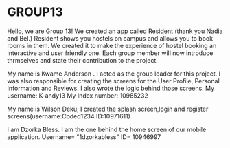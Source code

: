 # GROUP13
Hello, we are Group 13!
We created an app called Resident (thank you Nadia and Bel.)
Resident shows you hostels on campus and allows you to book rooms in them.
We created it to make the experience of hostel booking an interactive and user friendly one.
Each group member will now introduce thrmselves and state their contribution to the project. 

My name is Kwame Anderson . I acted as the group leader for this project.
I was also responsible for creating the screens for
the User Profile, Personal Information and Reviews. I also wrote the logic behind those screens.
My username: K-andy13
My Index number: 10985232

My name is Wilson Deku, I created the splash screen,login and 
register screens(username:Coded1234
ID:10971611)

I am Dzorka Bless. I am the one behind the home screen of our mobile application. 
Username= "1dzorkabless"
ID= 10946997


